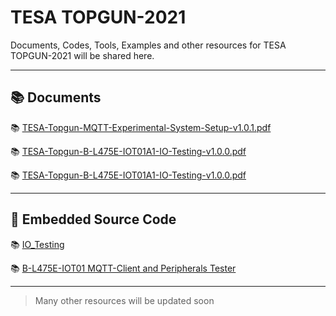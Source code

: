 # TESA TOPGUN-2021

Documents, Codes, Tools, Examples and other resources for TESA TOPGUN-2021 will be shared here.

---

## :books: Documents

:books: [TESA-Topgun-MQTT-Experimental-System-Setup-v1.0.1.pdf](./docs/TESA-Topgun-MQTT-Experimental-System-Setup-v1.0.1.pdf)

:books: [TESA-Topgun-B-L475E-IOT01A1-IO-Testing-v1.0.0.pdf](./docs/TESA-Topgun-B-L475E-IOT01A1-IO-Testing-v1.0.0.pdf)

:books: [TESA-Topgun-B-L475E-IOT01A1-IO-Testing-v1.0.0.pdf](./docs/TESA-Topgun-B-L475E-IOT01A1-IO-Testing-v1.0.0.pdf)

---

## :floppy_disk: Embedded Source Code

:books: [IO_Testing](tester/IO_Testing.7z)

:books: [B-L475E-IOT01 MQTT-Client and Peripherals Tester](https://github.com/drsanti/TOPGUN-2021/tree/master/STM32)

---

>Many other resources will be updated soon
